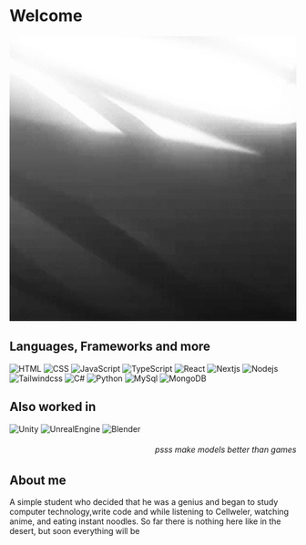 <h1>Welcome</h1>
<p align="center">
 <img src="assets/9uiU.gif" style="width: 1300px; height: 500px; object-fit: cover;"/>
</p>



## Languages, Frameworks and more
![HTML](https://img.shields.io/badge/-HTML-090909?style=for-the-badge&logo=html5&logoColor=white)
![CSS](https://img.shields.io/badge/-CSS-090909?style=for-the-badge&logo=css3&logoColor=white)
![JavaScript](https://img.shields.io/badge/-JavaScript-090909?style=for-the-badge&logo=JavaScript&logoColor=white)
![TypeScript](https://img.shields.io/badge/-TypeScript-090909?style=for-the-badge&logo=typescript&logoColor=white)
![React](https://img.shields.io/badge/-React-090909?style=for-the-badge&logo=react&logoColor=white)
![Nextjs](https://img.shields.io/badge/-Nextjs-090909?style=for-the-badge&logo=nextdotjs&logoColor=white)
![Nodejs](https://img.shields.io/badge/-Nodejs-090909?style=for-the-badge&logo=nodedotjs&logoColor=white)
![Tailwindcss](https://img.shields.io/badge/-Tailwind-090909?style=for-the-badge&logo=tailwindcss&logoColor=white)
![C#](https://img.shields.io/badge/-C%23-090909?style=for-the-badge&logo=csharp)
![Python](https://img.shields.io/badge/-Python-090909?style=for-the-badge&logo=python&logoColor=white)
![MySql](https://img.shields.io/badge/-MySql-090909?style=for-the-badge&logo=mysql&logoColor=white) 
![MongoDB](https://img.shields.io/badge/-MongoDB-090909?style=for-the-badge&logo=MongoDB&logoColor=white) 

## Also worked in
![Unity](https://img.shields.io/badge/-Unity-090909?style=for-the-badge&logo=unity&logoColor=white) 
![UnrealEngine](https://img.shields.io/badge/-UnrealEngine-090909?style=for-the-badge&logo=unrealengine&logoColor=white) 
![Blender](https://img.shields.io/badge/-Blender-090909?style=for-the-badge&logo=blender&logoColor=white) 

<h6 align="right">psss make models better than games</h6>

## About me
<p>
А simple student who decided that he was a genius and began to study computer technology,write code and while listening to Cellweler, watching anime, and  eating instant noodles. So far there is nothing here like in the desert, but soon everything will be 

      
</p>
